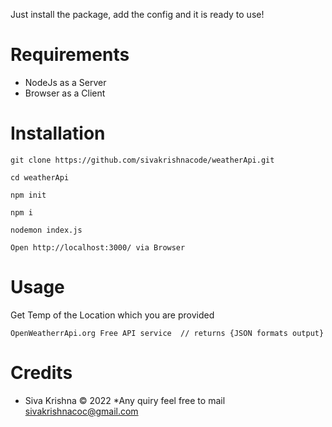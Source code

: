Just install the package, add the config and it is ready to use!


Requirements
============

* NodeJs as a Server
* Browser as a Client

Installation
============

    git clone https://github.com/sivakrishnacode/weatherApi.git

    cd weatherApi

    npm init
    
    npm i

    nodemon index.js
    
    Open http://localhost:3000/ via Browser

Usage
=====

Get Temp of the Location which you are provided

    OpenWeatherrApi.org Free API service  // returns {JSON formats output}
    

Credits
=======

* Siva Krishna © 2022
*Any quiry feel free to mail sivakrishnacoc@gmail.com
